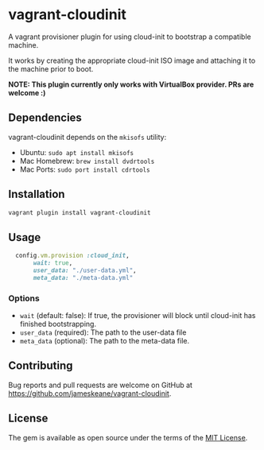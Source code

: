 # vagrant-cloudinit

A vagrant provisioner plugin for using cloud-init to bootstrap a compatible machine.

It works by creating the appropriate cloud-init ISO image and attaching it to the machine prior to boot.

**NOTE: This plugin currently only works with VirtualBox provider. PRs are welcome :)**

## Dependencies
vagrant-cloudinit depends on the `mkisofs` utility:
 - Ubuntu: `sudo apt install mkisofs`
 - Mac Homebrew: `brew install dvdrtools`
 - Mac Ports: `sudo port install cdrtools`

## Installation
```bash
vagrant plugin install vagrant-cloudinit
```

## Usage
```ruby
  config.vm.provision :cloud_init,
       wait: true,
       user_data: "./user-data.yml",
       meta_data: "./meta-data.yml"
```

### Options
 - `wait` (default: false): If true, the provisioner will block until cloud-init has finished bootstrapping.
 - `user_data` (required): The path to the user-data file
 - `meta_data` (optional): The path to the meta-data file.

## Contributing

Bug reports and pull requests are welcome on GitHub at https://github.com/jameskeane/vagrant-cloudinit.

## License

The gem is available as open source under the terms of the [MIT License](http://opensource.org/licenses/MIT).

